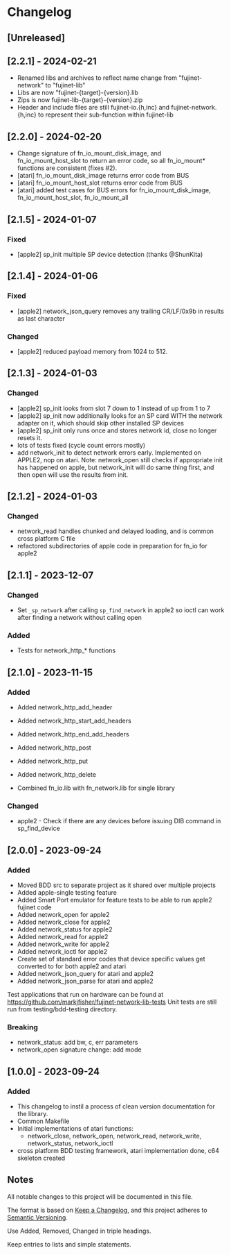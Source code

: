 # Changelog

## [Unreleased]

## [2.2.1] - 2024-02-21

- Renamed libs and archives to reflect name change from "fujinet-network" to "fujinet-lib"
- Libs are now "fujinet-{target}-{version}.lib
- Zips is now fujinet-lib-{target}-{version}.zip
- Header and include files are still fujinet-io.{h,inc} and fujinet-network.{h,inc} to represent their sub-function within fujinet-lib

## [2.2.0] - 2024-02-20

- Change signature of fn_io_mount_disk_image, and fn_io_mount_host_slot to return an error code, so all fn_io_mount* functions are consistent (fixes #2).
- [atari] fn_io_mount_disk_image returns error code from BUS
- [atari] fn_io_mount_host_slot returns error code from BUS
- [atari] added test cases for BUS errors for fn_io_mount_disk_image, fn_io_mount_host_slot, fn_io_mount_all

## [2.1.5] - 2024-01-07

### Fixed

- [apple2] sp_init multiple SP device detection (thanks @ShunKita)

## [2.1.4] - 2024-01-06

### Fixed

- [apple2] network_json_query removes any trailing CR/LF/0x9b in results as last character

### Changed

- [apple2] reduced payload memory from 1024 to 512.

## [2.1.3] - 2024-01-03

### Changed

- [apple2] sp_init looks from slot 7 down to 1 instead of up from 1 to 7
- [apple2] sp_init now additionally looks for an SP card WITH the network adapter on it, which should skip other installed SP devices
- [apple2] sp_init only runs once and stores network id, close no longer resets it.
- lots of tests fixed (cycle count errors mostly)
- add network_init to detect network errors early. Implemented on APPLE2, nop on atari.
  Note: network_open still checks if appropriate init has happened on apple, but network_init will do same thing first, and then open will use the results from init.

## [2.1.2] - 2024-01-03

### Changed

- network_read handles chunked and delayed loading, and is common cross platform C file
- refactored subdirectories of apple code in preparation for fn_io for apple2

## [2.1.1] - 2023-12-07

### Changed

- Set `_sp_network` after calling `sp_find_network` in apple2 so ioctl can work after finding a network without calling open

### Added

- Tests for network_http_* functions

## [2.1.0] - 2023-11-15

### Added

- Added network_http_add_header
- Added network_http_start_add_headers
- Added network_http_end_add_headers
- Added network_http_post
- Added network_http_put
- Added network_http_delete

- Combined fn_io.lib with fn_network.lib for single library

### Changed

- apple2 - Check if there are any devices before issuing DIB command in sp_find_device

## [2.0.0] - 2023-09-24

### Added

- Moved BDD src to separate project as it shared over multiple projects
- Added apple-single testing feature
- Added Smart Port emulator for feature tests to be able to run apple2 fujinet code
- Added network_open for apple2
- Added network_close for apple2
- Added network_status for apple2
- Added network_read for apple2
- Added network_write for apple2
- Added network_ioctl for apple2
- Create set of standard error codes that device specific values get converted to for both apple2 and atari
- Added network_json_query for atari and apple2
- Added network_json_parse for atari and apple2

Test applications that run on hardware can be found at <https://github.com/markjfisher/fujinet-network-lib-tests>
Unit tests are still run from testing/bdd-testing directory.

### Breaking

- network_status: add bw, c, err parameters
- network_open signature change: add mode

## [1.0.0] - 2023-09-24

### Added

- This changelog to instil a process of clean version documentation for the library.
- Common Makefile
- Initial implementations of atari functions:
  - network_close, network_open, network_read, network_write, network_status, network_ioctl
- cross platform BDD testing framework, atari implementation done, c64 skeleton created

## Notes

All notable changes to this project will be documented in this file.

The format is based on [Keep a Changelog](https://keepachangelog.com/en/1.0.0/),
and this project adheres to [Semantic Versioning](https://semver.org/spec/v2.0.0.html).

Use Added, Removed, Changed in triple headings.

Keep entries to lists and simple statements.
